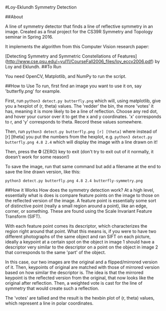 #Loy-Eklundh Symmetry Detection

##About

A line of symmetry detector that finds a line of reflective symmetry in an image.
Created as a final project for the CS39R Symmetry and Topology seminar in Spring 2016.

It implements the algorithm from this Computer Vision research paper:

[Detecting Symmetry and Symmetric Constellations of Features] (http://www.cse.psu.edu/~yul11/CourseFall2006_files/loy_eccv2006.pdf) by Loy and Eklundh.
##To Run

You need OpenCV, Matplotlib, and NumPy to run the script.

##How to Use
To run, first find an image you want to use it on, say 'butterfly.png' for example.

First, run `python3 detect.py butterfly.png` which will, using matplotlib, give you a
hexplot of (r, theta) values. The 'redder' the bin, the more 'votes' it has, meaning
it is more likely to be a line of reflection. Choose any red dot, and hover your cursor
over it to get the x and y coordinates. 'x' corresponds to r, and 'y' corresponds to theta.
Record these values somewhere. 

Then, run `python3 detect.py butterfly.png [r] [theta]` where
instead of [r] [theta] you put the numbers from the hexplot, e.g.
`python3 detect.py butterfly.png 4.8 2.4` which will display the image with a line drawn on it!

Then, press the **0** (ZERO) key to exit
(don't try to exit out of it normally, it doesn't work for some reason!)

To save the image, run that same command but add a filename at the end to save the
line drawn version, like this:

`python3 detect.py butterfly.png 4.8 2.4 butterfly-symmetry.png`

##How it Works
How does the symmetry detection work? At a high level, essentially what 
is does is compare feature points on the image to those on the 
reflected version of the image. A feature point is essentially some sort
of distinctive point (really a small region around a point), like an edge,
corner, or something. These are found using the Scale Invariant Feature Transform (SIFT).

With each feature point comes its descriptor, which characterizes the region
right around that point. What this means is, if you were to have two different photographs of the same object and ran SIFT on each picture, ideally a keypoint at a certain spot on the object in image 1 should have a descriptor very similar to the descriptor on a point on the object in image 2 that corresponds to the same 'part' of the object.

In this case, our two images are the original and a flipped/mirrored version of it. Then, keypoints of original are matched with those of mirrored version based on how similar the descriptor is. The idea is that the mirrored keypoint is the reflected version from the original, that now looks like the original after reflection. Then, a weighted vote is cast for the line of symmetry that would create such a reflection.

The 'votes' are tallied and the result is the hexbin plot of (r, theta) values, which represent a line in polar coordinates.
